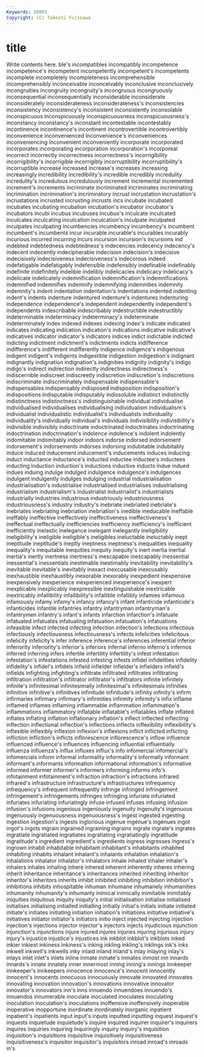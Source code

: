 ```yaml
---
Keywords: 28003 
Copyright: (C) Takeshi Fujisawa
---
```


# title

Write contents here.
ble's incompatibles incompatibly incompetence incompetence's
incompetent incompetently incompetent's incompetents incomplete incompletely incompleteness incomprehensible incomprehensibly inconceivable
inconceivably inconclusive inconclusively incongruities incongruity incongruity's incongruous incongruously inconsequential inconsequentially
inconsiderable inconsiderate inconsiderately inconsiderateness inconsiderateness's inconsistencies inconsistency inconsistency's inconsistent inconsistently
inconsolable inconspicuous inconspicuously inconspicuousness inconspicuousness's inconstancy inconstancy's inconstant incontestable incontestably
incontinence incontinence's incontinent incontrovertible incontrovertibly inconvenience inconvenienced inconvenience's inconveniences inconveniencing
inconvenient inconveniently incorporate incorporated incorporates incorporating incorporation incorporation's incorporeal incorrect
incorrectly incorrectness incorrectness's incorrigibility incorrigibility's incorrigible incorrigibly incorruptibility incorruptibility's incorruptible
increase increased increase's increases increasing increasingly incredibility incredibility's incredible incredibly
incredulity incredulity's incredulous incredulously increment incremental incremented increment's increments incriminate
incriminated incriminates incriminating incrimination incrimination's incriminatory incrust incrustation incrustation's incrustations
incrusted incrusting incrusts incs incubate incubated incubates incubating incubation incubation's
incubator incubator's incubators incubi incubus incubuses incubus's inculcate inculcated inculcates
inculcating inculcation inculcation's inculpate inculpated inculpates inculpating incumbencies incumbency incumbency's
incumbent incumbent's incumbents incur incurable incurable's incurables incurably incurious incurred
incurring incurs incursion incursion's incursions ind indebted indebtedness indebtedness's indecencies
indecency indecency's indecent indecently indecipherable indecision indecision's indecisive indecisively indecisiveness
indecisiveness's indecorous indeed indefatigable indefatigably indefensible indefensibly indefinable indefinably indefinite
indefinitely indelible indelibly indelicacies indelicacy indelicacy's indelicate indelicately indemnification indemnification's
indemnifications indemnified indemnifies indemnify indemnifying indemnities indemnity indemnity's indent indentation
indentation's indentations indented indenting indent's indents indenture indentured indenture's indentures
indenturing independence independence's independent independently independent's independents indescribable indescribably indestructible
indestructibly indeterminable indeterminacy indeterminacy's indeterminate indeterminately index indexed indexes indexing
index's indicate indicated indicates indicating indication indication's indications indicative indicative's
indicatives indicator indicator's indicators indices indict indictable indicted indicting indictment
indictment's indictments indicts indifference indifference's indifferent indifferently indigence indigence's indigenous
indigent indigent's indigents indigestible indigestion indigestion's indignant indignantly indignation indignation's
indignities indignity indignity's indigo indigo's indirect indirection indirectly indirectness indirectness's
indiscernible indiscreet indiscreetly indiscretion indiscretion's indiscretions indiscriminate indiscriminately indispensable indispensable's
indispensables indispensably indisposed indisposition indisposition's indispositions indisputable indisputably indissoluble indistinct
indistinctly indistinctness indistinctness's indistinguishable individual individualise individualised individualises individualising individualism
individualism's individualist individualistic individualist's individualists individuality individuality's individually individual's individuals
indivisibility indivisibility's indivisible indivisibly indoctrinate indoctrinated indoctrinates indoctrinating indoctrination indoctrination's
indolence indolence's indolent indolently indomitable indomitably indoor indoors indorse indorsed
indorsement indorsement's indorsements indorses indorsing indubitable indubitably induce induced inducement
inducement's inducements induces inducing induct inductance inductance's inducted inductee inductee's
inductees inducting induction induction's inductions inductive inducts indue indued indues
induing indulge indulged indulgence indulgence's indulgences indulgent indulgently indulges indulging
industrial industrialisation industrialisation's industrialise industrialised industrialises industrialising industrialism industrialism's industrialist
industrialist's industrialists industrially industries industrious industriously industriousness industriousness's industry industry's
inebriate inebriated inebriate's inebriates inebriating inebriation inebriation's inedible ineducable ineffable
ineffably ineffective ineffectively ineffectiveness ineffectiveness's ineffectual ineffectually inefficiencies inefficiency inefficiency's
inefficient inefficiently inelastic inelegance inelegant inelegantly ineligibility ineligibility's ineligible ineligible's
ineligibles ineluctable ineluctably inept ineptitude ineptitude's ineptly ineptness ineptness's inequalities
inequality inequality's inequitable inequities inequity inequity's inert inertia inertial inertia's
inertly inertness inertness's inescapable inescapably inessential inessential's inessentials inestimable inestimably
inevitability inevitability's inevitable inevitable's inevitably inexact inexcusable inexcusably inexhaustible inexhaustibly
inexorable inexorably inexpedient inexpensive inexpensively inexperience inexperienced inexperience's inexpert inexplicable
inexplicably inexpressible inextinguishable inextricable inextricably infallibility infallibility's infallible infallibly infamies
infamous infamously infamy infamy's infancy infancy's infant infanticide infanticide's infanticides
infantile infantries infantry infantryman infantryman's infantrymen infantry's infant's infants infarction
infarction's infatuate infatuated infatuates infatuating infatuation infatuation's infatuations infeasible infect
infected infecting infection infection's infections infectious infectiously infectiousness infectiousness's infects
infelicities infelicitous infelicity infelicity's infer inference inference's inferences inferential inferior
inferiority inferiority's inferior's inferiors infernal inferno inferno's infernos inferred inferring
infers infertile infertility infertility's infest infestation infestation's infestations infested infesting
infests infidel infidelities infidelity infidelity's infidel's infidels infield infielder infielder's
infielders infield's infields infighting infighting's infiltrate infiltrated infiltrates infiltrating infiltration
infiltration's infiltrator infiltrator's infiltrators infinite infinitely infinite's infinitesimal infinitesimally infinitesimal's
infinitesimals infinities infinitive infinitive's infinitives infinitude infinitude's infinity infinity's infirm
infirmaries infirmary infirmary's infirmities infirmity infirmity's infix inflame inflamed inflames
inflaming inflammable inflammation inflammation's inflammations inflammatory inflatable inflatable's inflatables inflate
inflated inflates inflating inflation inflationary inflation's inflect inflected inflecting inflection
inflectional inflection's inflections inflects inflexibility inflexibility's inflexible inflexibly inflexion inflexion's
inflexions inflict inflicted inflicting infliction infliction's inflicts inflorescence inflorescence's inflow
influence influenced influence's influences influencing influential influentially influenza influenza's influx
influxes influx's info infomercial infomercial's infomercials inform informal informality informality's
informally informant informant's informants information informational information's informative informed informer
informer's informers informing informs info's infotainment infotainment's infraction infraction's infractions
infrared infrared's infrastructure infrastructure's infrastructures infrequency infrequency's infrequent infrequently infringe
infringed infringement infringement's infringements infringes infringing infuriate infuriated infuriates infuriating
infuriatingly infuse infused infuses infusing infusion infusion's infusions ingenious ingeniously
ingenuity ingenuity's ingenuous ingenuously ingenuousness ingenuousness's ingest ingested ingesting ingestion
ingestion's ingests inglorious ingénue ingénue's ingénues ingot ingot's ingots ingrain
ingrained ingraining ingrains ingrate ingrate's ingrates ingratiate ingratiated ingratiates ingratiating
ingratiatingly ingratitude ingratitude's ingredient ingredient's ingredients ingress ingresses ingress's ingrown
inhabit inhabitable inhabitant inhabitant's inhabitants inhabited inhabiting inhabits inhalant inhalant's
inhalants inhalation inhalation's inhalations inhalator inhalator's inhalators inhale inhaled inhaler
inhaler's inhalers inhales inhaling inhere inhered inherent inherently inheres inhering
inherit inheritance inheritance's inheritances inherited inheriting inheritor inheritor's inheritors inherits
inhibit inhibited inhibiting inhibition inhibition's inhibitions inhibits inhospitable inhuman inhumane
inhumanely inhumanities inhumanity inhumanity's inhumanly inimical inimically inimitable inimitably iniquities
iniquitous iniquity iniquity's initial initialisation initialise initialised initialises initialising initialled
initialling initially initial's initials initiate initiated initiate's initiates initiating initiation
initiation's initiations initiative initiative's initiatives initiator initiator's initiators initio inject
injected injecting injection injection's injections injector injector's injectors injects injudicious
injunction injunction's injunctions injure injured injures injuries injuring injurious injury
injury's injustice injustice's injustices ink inkblot inkblot's inkblots inked inkier
inkiest inkiness inkiness's inking inkling inkling's inklings ink's inks inkwell
inkwell's inkwells inky inlaid inland inland's inlay inlaying inlay's inlays
inlet inlet's inlets inline inmate inmate's inmates inmost inn innards
innards's innate innately inner innermost inning inning's innings innkeeper innkeeper's
innkeepers innocence innocence's innocent innocently innocent's innocents innocuous innocuously innovate
innovated innovates innovating innovation innovation's innovations innovative innovator innovator's innovators
inn's inns innuendo innuendoes innuendo's innuendos innumerable inoculate inoculated inoculates
inoculating inoculation inoculation's inoculations inoffensive inoffensively inoperable inoperative inopportune inordinate
inordinately inorganic inpatient inpatient's inpatients input input's inputs inputted inputting
inquest inquest's inquests inquietude inquietude's inquire inquired inquirer inquirer's inquirers
inquires inquiries inquiring inquiringly inquiry inquiry's inquisition inquisition's inquisitions inquisitive
inquisitively inquisitiveness inquisitiveness's inquisitor inquisitor's inquisitors inroad inroad's inroads in's
